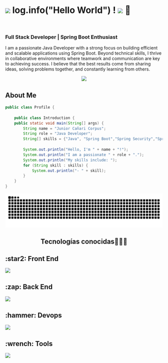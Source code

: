 

<h1><img src="https://emojis.slackmojis.com/emojis/images/1531849430/4246/blob-sunglasses.gif?1531849430" width="30"/> log.info("Hello World") ! <img src="https://raw.githubusercontent.com/iampavangandhi/iampavangandhi/master/gifs/Hi.gif" width="30px"> 🚀</h1>&nbsp;

 
 ### Full Stack Developer | Spring Boot Enthusiast

I am a passionate Java Developer with a strong focus on building efficient and scalable applications using Spring Boot. Beyond technical skills, I thrive in collaborative environments where teamwork and communication are key to achieving success. I believe that the best results come from sharing ideas, solving problems together, and constantly learning from others.

 <p align="center">
  <a href="https://github.com/DenverCoder1/readme-typing-svg"><img src="https://readme-typing-svg.herokuapp.com?&font=IBM+Plex+Sans&color=abcdef&size=20&lines=Welcome+to+my+Profile!;Don't+Forget++to+follow+me+To+have+a+little+cup+of+coffee+and+Code!;Programemos+juntos!" /></a>
</p>

## About Me

```java
public class Profile {

    public class Introduction {
    public static void main(String[] args) {
        String name = "Junior Cañari Corpus";
        String role = "Java Developer";
        String[] skills = {"Java", "Spring Boot","Spring Security","Spring JPA","Spring Cloud", "Hibernate", "SQL"};

        System.out.println("Hello, I'm " + name + "!");
        System.out.println("I am a passionate " + role + ".");
        System.out.println("My skills include: ");
        for (String skill : skills) {
            System.out.println("- " + skill);
        }
    }
}
```
 
 ![Snake animation](https://github.com/GuillaumeFalourd/GuillaumeFalourd/blob/output/github-contribution-grid-snake.svg)
 
 
<h2 align="center">Tecnologías conocidas👨🏻‍💻</h2>
<!--tech stack icons-->
<p align="center">
  <h2>:star2: Front End</h2>
  <a href="https://skillicons.dev">
    <img src="https://skillicons.dev/icons?i=angular,css,js,ts,vscode,html,npm,netlify&perline=6" />
  </a>

  <h2>:zap: Back End</h2>
  <a href="https://skillicons.dev">
    <img src="https://skillicons.dev/icons?i=java,spring,aws,idea,eclipse,maven,mysql,postgres,dynamodb,firebase,sqlite&perline=6" />
  </a>

  <h2>:hammer: Devops</h2>
  <a href="https://skillicons.dev">
    <img src="https://skillicons.dev/icons?i=jenkins&perline=12" />
  </a>

  <h2>:wrench: Tools</h2>
  <a href="https://skillicons.dev">
    <img src="https://skillicons.dev/icons?i=postman,docker,git,gitlab,github&perline=6" />
  </a>
</p>
<br>

